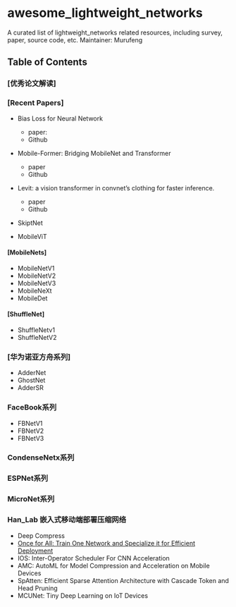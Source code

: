 # awesome_lightweight_networks
A curated list of lightweight_networks related resources, including survey, paper, source code, etc.
Maintainer: Murufeng

## Table of Contents

### [优秀论文解读]
### [Recent Papers]
- Bias Loss for Neural Network
  - paper:
  - Github
  
- Mobile-Former: Bridging MobileNet and Transformer
  - paper
  - Github
  
- Levit: a vision transformer in convnet’s clothing for faster inference.
  - paper
  - Github
  
- SkiptNet
- MobileViT

#### [MobileNets]
- MobileNetV1
- MobileNetV2
- MobileNetV3
- MobileNeXt
- MobileDet

#### [ShuffleNet]
- ShuffleNetv1
- ShuffleNetV2

### [华为诺亚方舟系列]
- AdderNet
- GhostNet
- AdderSR

### FaceBook系列
- FBNetV1
- FBNetV2
- FBNetV3

### CondenseNetx系列

### ESPNet系列

### MicroNet系列

### Han_Lab 嵌入式移动端部署压缩网络
- Deep Compress
- [Once for All: Train One Network and Specialize it for Efficient Deployment](https://arxiv.org/abs/1908.09791)
- IOS: Inter-Operator Scheduler For CNN Acceleration
- AMC: AutoML for Model Compression and Acceleration on Mobile Devices
- SpAtten: Efficient Sparse Attention Architecture with Cascade Token and Head Pruning 
- MCUNet: Tiny Deep Learning on IoT Devices

